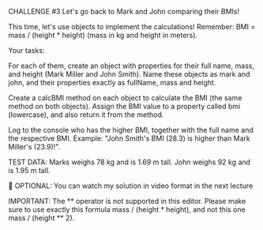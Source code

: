 CHALLENGE #3
Let's go back to Mark and John comparing their BMIs!

This time, let's use objects to implement the calculations! Remember: BMI = mass / (height * height) (mass in kg and height in meters).

Your tasks:

For each of them, create an object with properties for their full name, mass, and height (Mark Miller and John Smith). Name these objects as mark and john, and their properties exactly as fullName, mass and height.

Create a calcBMI method on each object to calculate the BMI (the same method on both objects). Assign the BMI value to a property called bmi (lowercase), and also return it from the method.

Log to the console who has the higher BMI, together with the full name and the respective BMI. Example: "John Smith's BMI (28.3) is higher than Mark Miller's (23.9)!".

TEST DATA: Marks weighs 78 kg and is 1.69 m tall. John weighs 92 kg and is 1.95 m tall.



👋 OPTIONAL: You can watch my solution in video format in the next lecture



IMPORTANT: The ** operator is not supported in this editor. Please make sure to use exactly this formula mass / (height * height), and not this one mass / (height ** 2).
